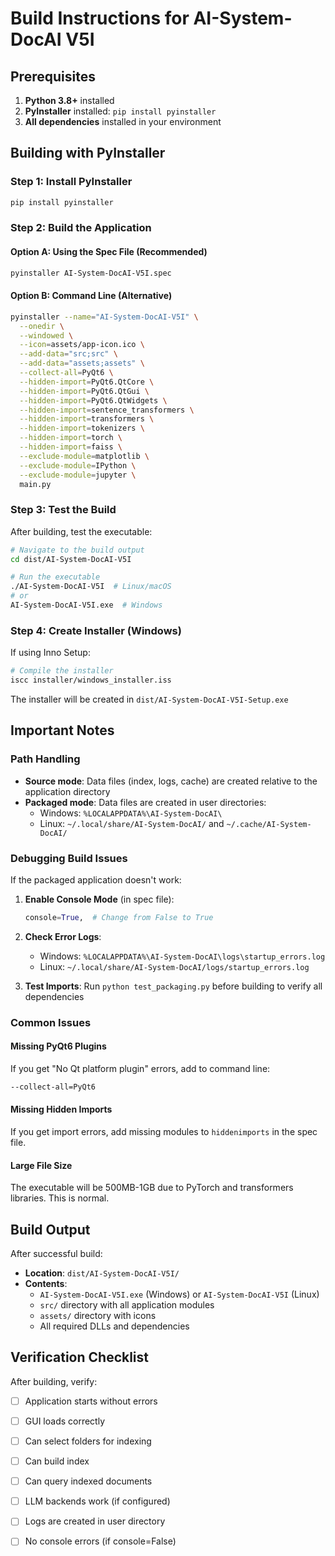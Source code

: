 # Build Instructions for AI-System-DocAI V5I

## Prerequisites

1. **Python 3.8+** installed
2. **PyInstaller** installed: `pip install pyinstaller`
3. **All dependencies** installed in your environment

## Building with PyInstaller

### Step 1: Install PyInstaller
```bash
pip install pyinstaller
```

### Step 2: Build the Application

#### Option A: Using the Spec File (Recommended)
```bash
pyinstaller AI-System-DocAI-V5I.spec
```

#### Option B: Command Line (Alternative)
```bash
pyinstaller --name="AI-System-DocAI-V5I" \
  --onedir \
  --windowed \
  --icon=assets/app-icon.ico \
  --add-data="src;src" \
  --add-data="assets;assets" \
  --collect-all=PyQt6 \
  --hidden-import=PyQt6.QtCore \
  --hidden-import=PyQt6.QtGui \
  --hidden-import=PyQt6.QtWidgets \
  --hidden-import=sentence_transformers \
  --hidden-import=transformers \
  --hidden-import=tokenizers \
  --hidden-import=torch \
  --hidden-import=faiss \
  --exclude-module=matplotlib \
  --exclude-module=IPython \
  --exclude-module=jupyter \
  main.py
```

### Step 3: Test the Build

After building, test the executable:

```bash
# Navigate to the build output
cd dist/AI-System-DocAI-V5I

# Run the executable
./AI-System-DocAI-V5I  # Linux/macOS
# or
AI-System-DocAI-V5I.exe  # Windows
```

### Step 4: Create Installer (Windows)

If using Inno Setup:

```bash
# Compile the installer
iscc installer/windows_installer.iss
```

The installer will be created in `dist/AI-System-DocAI-V5I-Setup.exe`

## Important Notes

### Path Handling
- **Source mode**: Data files (index, logs, cache) are created relative to the application directory
- **Packaged mode**: Data files are created in user directories:
  - Windows: `%LOCALAPPDATA%\AI-System-DocAI\`
  - Linux: `~/.local/share/AI-System-DocAI/` and `~/.cache/AI-System-DocAI/`

### Debugging Build Issues

If the packaged application doesn't work:

1. **Enable Console Mode** (in spec file):
   ```python
   console=True,  # Change from False to True
   ```

2. **Check Error Logs**:
   - Windows: `%LOCALAPPDATA%\AI-System-DocAI\logs\startup_errors.log`
   - Linux: `~/.local/share/AI-System-DocAI/logs/startup_errors.log`

3. **Test Imports**:
   Run `python test_packaging.py` before building to verify all dependencies

### Common Issues

#### Missing PyQt6 Plugins
If you get "No Qt platform plugin" errors, add to command line:
```bash
--collect-all=PyQt6
```

#### Missing Hidden Imports
If you get import errors, add missing modules to `hiddenimports` in the spec file.

#### Large File Size
The executable will be 500MB-1GB due to PyTorch and transformers libraries. This is normal.

## Build Output

After successful build:
- **Location**: `dist/AI-System-DocAI-V5I/`
- **Contents**:
  - `AI-System-DocAI-V5I.exe` (Windows) or `AI-System-DocAI-V5I` (Linux)
  - `src/` directory with all application modules
  - `assets/` directory with icons
  - All required DLLs and dependencies

## Verification Checklist

After building, verify:
- [ ] Application starts without errors
- [ ] GUI loads correctly
- [ ] Can select folders for indexing
- [ ] Can build index
- [ ] Can query indexed documents
- [ ] LLM backends work (if configured)
- [ ] Logs are created in user directory
- [ ] No console errors (if console=False)

